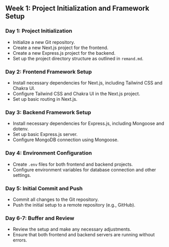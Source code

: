 ## Week 1: Project Initialization and Framework Setup

### Day 1: Project Initialization
- Initialize a new Git repository.
- Create a new Next.js project for the frontend.
- Create a new Express.js project for the backend.
- Set up the project directory structure as outlined in `remand.md`.

### Day 2: Frontend Framework Setup
- Install necessary dependencies for Next.js, including Tailwind CSS and Chakra UI.
- Configure Tailwind CSS and Chakra UI in the Next.js project.
- Set up basic routing in Next.js.

### Day 3: Backend Framework Setup
- Install necessary dependencies for Express.js, including Mongoose and dotenv.
- Set up basic Express.js server.
- Configure MongoDB connection using Mongoose.

### Day 4: Environment Configuration
- Create `.env` files for both frontend and backend projects.
- Configure environment variables for database connection and other settings.

### Day 5: Initial Commit and Push
- Commit all changes to the Git repository.
- Push the initial setup to a remote repository (e.g., GitHub).

### Day 6-7: Buffer and Review
- Review the setup and make any necessary adjustments.
- Ensure that both frontend and backend servers are running without errors.
